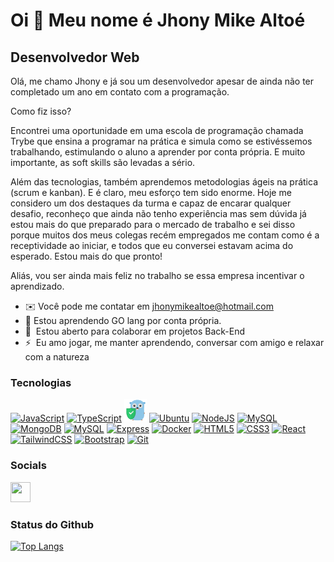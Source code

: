 Oi 👋 Meu nome é Jhony Mike Altoé
===========================

Desenvolvedor Web
-------------

Olá, me chamo Jhony e já sou um desenvolvedor apesar de ainda não ter completado um ano em contato com a programação.

Como fiz isso? 

Encontrei uma oportunidade em uma escola de programação chamada Trybe que ensina a programar na prática e simula como se estivéssemos trabalhando, estimulando o aluno a aprender por conta própria. E muito importante, as soft skills são levadas a sério.

Além das tecnologias, também aprendemos metodologias ágeis na prática (scrum e kanban). E é claro, meu esforço tem sido enorme.  Hoje me considero um dos destaques da turma e capaz de encarar qualquer desafio, reconheço que ainda não tenho experiência mas sem dúvida já estou mais do que preparado para o mercado de trabalho e sei disso porque muitos dos meus colegas recém empregados me contam como é a receptividade ao iniciar, e todos que eu conversei estavam acima do esperado. Estou mais do que pronto!

Aliás, vou ser ainda mais feliz no trabalho se essa empresa incentivar o aprendizado.


* ✉️  Você pode me contatar em [jhonymikealtoe@hotmail.com](mailto:jhonymikealtoe@hotmail.com)
* 🧠  Estou aprendendo GO lang por conta própria.
* 🤝  Estou aberto para colaborar em projetos Back-End
* ⚡  Eu amo jogar, me manter aprendendo, conversar com amigo e relaxar com a natureza

### Tecnologias
<!-- <a href="" target="_blank" rel="noreferrer"><img src="" width="36" height="36" alt=""/></a> -->

<p align="left">
  <a href="https://developer.mozilla.org/en-US/docs/Web/JavaScript" target="_blank" rel="noreferrer"><img src="https://raw.githubusercontent.com/danielcranney/readme-generator/main/public/icons/skills/javascript-colored.svg" width="36" height="36" alt="JavaScript" /></a>
  <a href="https://www.typescriptlang.org/" target="_blank" rel="noreferrer"><img src="https://user-images.githubusercontent.com/25181517/183890598-19a0ac2d-e88a-4005-a8df-1ee36782fde1.png" width="36" height="36" alt="TypeScript"/></a>
  <a href="https://go.dev/doc/" target="_blank" rel="noreferrer"><img src="https://raw.githubusercontent.com/assertgo/icon/master/assertgo_512.png" width="36" height="36" alt="GOlang"/></a>
  <a href="https://ubuntu.com/" target="_blank" rel="noreferrer"><img src="https://user-images.githubusercontent.com/25181517/186884153-99edc188-e4aa-4c84-91b0-e2df260ebc33.png" width="36" height="36" alt="Ubuntu"/></a>
  <a href="https://nodejs.org/en/" target="_blank" rel="noreferrer"><img src="https://raw.githubusercontent.com/danielcranney/readme-generator/main/public/icons/skills/nodejs-colored.svg" width="36" height="36" alt="NodeJS" /></a>
  <a href="https://dev.mysql.com/" target="_blank" rel="noreferrer"><img src="https://user-images.githubusercontent.com/25181517/183896128-ec99105a-ec1a-4d85-b08b-1aa1620b2046.png" width="36" height="36" alt="MySQL"/></a>
  <a href="https://www.mongodb.com/docs/" target="_blank" rel="noreferrer"><img src="https://user-images.githubusercontent.com/25181517/182884177-d48a8579-2cd0-447a-b9a6-ffc7cb02560e.png" width="36" height="36" alt="MongoDB"/></a>
  <a href="https://www.mysql.com/" target="_blank" rel="noreferrer"><img src="https://raw.githubusercontent.com/danielcranney/readme-generator/main/public/icons/skills/mysql-colored.svg" width="36" height="36" alt="MySQL" /></a>
  <a href="https://expressjs.com/" target="_blank" rel="noreferrer"><img src="https://raw.githubusercontent.com/danielcranney/readme-generator/main/public/icons/skills/express-colored-dark.svg" width="36" height="36" alt="Express" /></a>
  <a href="https://docs.docker.com/" target="_blank" rel="noreferrer"><img src="https://user-images.githubusercontent.com/25181517/117207330-263ba280-adf4-11eb-9b97-0ac5b40bc3be.png" width="36" height="36" alt="Docker"/></a>
  <a href="https://developer.mozilla.org/en-US/docs/Glossary/HTML5" target="_blank" rel="noreferrer"><img src="https://raw.githubusercontent.com/danielcranney/readme-generator/main/public/icons/skills/html5-colored.svg" width="36" height="36" alt="HTML5" /></a>
  <a href="https://www.w3.org/TR/CSS/#css" target="_blank" rel="noreferrer"><img src="https://raw.githubusercontent.com/danielcranney/readme-generator/main/public/icons/skills/css3-colored.svg" width="36" height="36" alt="CSS3" /></a>
  <a href="https://reactjs.org/" target="_blank" rel="noreferrer"><img src="https://raw.githubusercontent.com/danielcranney/readme-generator/main/public/icons/skills/react-colored.svg" width="36" height="36" alt="React" /></a>
  <a href="https://tailwindcss.com/" target="_blank" rel="noreferrer"><img src="https://raw.githubusercontent.com/danielcranney/readme-generator/main/public/icons/skills/tailwindcss-colored.svg" width="36" height="36" alt="TailwindCSS" /></a>
  <a href="https://getbootstrap.com/" target="_blank" rel="noreferrer"><img src="https://raw.githubusercontent.com/danielcranney/readme-generator/main/public/icons/skills/bootstrap-colored.svg" width="36" height="36" alt="Bootstrap" /></a>
  <a href="https://git-scm.com/doc" target="_blank" rel="noreferrer"><img src="https://user-images.githubusercontent.com/25181517/117364277-fc4eb280-aebd-11eb-8769-a3583c6a2037.png" width="36" height="36" alt="Git"/></a>
</p>


### Socials

  <a href="https://www.linkedin.com/in/jhony-altoe" target="_blank" rel="noreferrer"><img src="https://raw.githubusercontent.com/danielcranney/readme-generator/main/public/icons/socials/linkedin.svg" width="32" height="32" /></a>

### Status do Github

[![Top Langs](https://github-readme-stats.vercel.app/api/top-langs/?username=JhonyAltoe)](https://github.com/anuraghazra/github-readme-stats)
